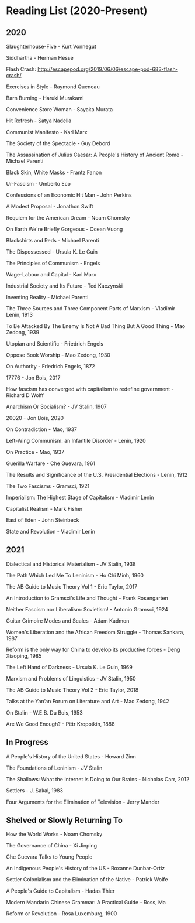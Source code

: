 # Reading List (2020-Present)

## 2020

Slaughterhouse-Five - Kurt Vonnegut

Siddhartha - Herman Hesse

Flash Crash: http://escapepod.org/2019/06/06/escape-pod-683-flash-crash/

Exercises in Style - Raymond Queneau

Barn Burning - Haruki Murakami

Convenience Store Woman - Sayaka Murata

Hit Refresh - Satya Nadella

Communist Manifesto - Karl Marx

The Society of the Spectacle - Guy Debord

The Assassination of Julius Caesar: A People's History of Ancient Rome - Michael Parenti

Black Skin, White Masks - Frantz Fanon

Ur-Fascism - Umberto Eco

Confessions of an Economic Hit Man - John Perkins

A Modest Proposal - Jonathon Swift

Requiem for the American Dream - Noam Chomsky

On Earth We're Briefly Gorgeous - Ocean Vuong

Blackshirts and Reds - Michael Parenti

The Dispossessed - Ursula K. Le Guin

The Principles of Communism - Engels

Wage-Labour and Capital - Karl Marx

Industrial Society and Its Future - Ted Kaczynski

Inventing Reality - Michael Parenti

The Three Sources and Three Component Parts of Marxism - Vladimir Lenin, 1913

To Be Attacked By The Enemy Is Not A Bad Thing But A Good Thing - Mao Zedong, 1939

Utopian and Scientific - Friedrich Engels

Oppose Book Worship - Mao Zedong, 1930

On Authority - Friedrich Engels, 1872

17776 - Jon Bois, 2017

How fascism has converged with capitalism to redefine government - Richard D Wolff

Anarchism Or Socialism? - JV Stalin, 1907

20020 - Jon Bois, 2020

On Contradiction - Mao, 1937

Left-Wing Communism: an Infantile Disorder - Lenin, 1920

On Practice - Mao, 1937

Guerilla Warfare - Che Guevara, 1961

The Results and Significance of the U.S. Presidential Elections - Lenin, 1912

The Two Fascisms - Gramsci, 1921

Imperialism: The Highest Stage of Capitalism - Vladimir Lenin

Capitalist Realism - Mark Fisher

East of Eden - John Steinbeck

State and Revolution - Vladimir Lenin

## 2021

Dialectical and Historical Materialism - JV Stalin, 1938

The Path Which Led Me To Leninism - Ho Chi Minh, 1960

The AB Guide to Music Theory Vol 1 - Eric Taylor, 2017

An Introduction to Gramsci's Life and Thought - Frank Rosengarten

Neither Fascism nor Liberalism: Sovietism! - Antonio Gramsci, 1924

Guitar Grimoire Modes and Scales - Adam Kadmon

Women's Liberation and the African Freedom Struggle - Thomas Sankara, 1987

Reform is the only way for China to develop its productive forces - Deng Xiaoping, 1985

The Left Hand of Darkness - Ursula K. Le Guin, 1969

Marxism and Problems of Linguistics - JV Stalin, 1950

The AB Guide to Music Theory Vol 2 - Eric Taylor, 2018

Talks at the Yan’an Forum on Literature and Art - Mao Zedong, 1942

On Stalin - W.E.B. Du Bois, 1953

Are We Good Enough? - Pëtr Kropotkin, 1888

## In Progress

A People's History of the United States - Howard Zinn

The Foundations of Leninism - JV Stalin

The Shallows: What the Internet Is Doing to Our Brains - Nicholas Carr, 2012

Settlers - J. Sakai, 1983

Four Arguments for the Elimination of Television - Jerry Mander

## Shelved or Slowly Returning To

How the World Works - Noam Chomsky

The Governance of China - Xi Jinping

Che Guevara Talks to Young People

An Indigenous People's History of the US - Roxanne Dunbar-Ortiz

Settler Colonialism and the Elimination of the Native - Patrick Wolfe

A People's Guide to Capitalism - Hadas Thier

Modern Mandarin Chinese Grammar: A Practical Guide - Ross, Ma

Reform or Revolution - Rosa Luxemburg, 1900
